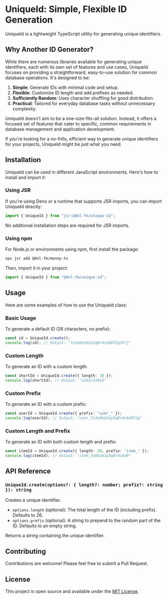# UniqueId: Simple, Flexible ID Generation

UniqueId is a lightweight TypeScript utility for generating unique identifiers.

## Why Another ID Generator?

While there are numerous libraries available for generating unique identifiers, each with its own set of features and use cases, UniqueId focuses on providing a straightforward, easy-to-use solution for common database operations. It's designed to be:

1. **Simple**: Generate IDs with minimal code and setup.
2. **Flexible**: Customize ID length and add prefixes as needed.
3. **Sufficiently Random**: Uses character shuffling for good distribution.
4. **Practical**: Tailored for everyday database tasks without unnecessary complexity.

UniqueId doesn't aim to be a one-size-fits-all solution. Instead, it offers a focused set of features that cater to specific, common requirements in database management and application development.

If you're looking for a no-frills, efficient way to generate unique identifiers for your projects, UniqueId might be just what you need.

## Installation

UniqueId can be used in different JavaScript environments. Here's how to install and import it:

### Using JSR

If you're using Deno or a runtime that supports JSR imports, you can import UniqueId directly:

```typescript
import { UniqueId } from "jsr:@dnl-fm/unique-id";
```

No additional installation steps are required for JSR imports.

### Using npm

For Node.js or environments using npm, first install the package:

```bash
npx jsr add @dnl-fm/money-ts
```

Then, import it in your project:

```javascript
import { UniqueId } from "@dnl-fm/unique-id";
```

## Usage

Here are some examples of how to use the UniqueId class:

### Basic Usage

To generate a default ID (26 characters, no prefix):

```typescript
const id = UniqueId.create();
console.log(id); // Output: "7x3a9b2m1p5q8r4c6d0f2g3h7j"
```

### Custom Length

To generate an ID with a custom length:

```typescript
const shortId = UniqueId.create({ length: 10 });
console.log(shortId); // Output: "a1b2c3d4e5"
```

### Custom Prefix

To generate an ID with a custom prefix:

```typescript
const userId = UniqueId.create({ prefix: "user_" });
console.log(userId); // Output: "user_7x3a9b2m1p5q8r4c6d0f2g"
```

### Custom Length and Prefix

To generate an ID with both custom length and prefix:

```typescript
const itemId = UniqueId.create({ length: 20, prefix: "item_" });
console.log(itemId); // Output: "item_3a9b2m1p5q8r4c6d0"
```

## API Reference

### `UniqueId.create(options?: { length?: number; prefix?: string }): string`

Creates a unique identifier.

- `options.length` (optional): The total length of the ID (including prefix). Defaults to 26.
- `options.prefix` (optional): A string to prepend to the random part of the ID. Defaults to an empty string.

Returns a string containing the unique identifier.

## Contributing

Contributions are welcome! Please feel free to submit a Pull Request.

## License

This project is open source and available under the [MIT License](LICENSE).